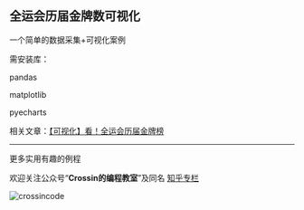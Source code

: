## 全运会历届金牌数可视化

一个简单的数据采集+可视化案例

需安装库：

pandas

matplotlib

pyecharts

相关文章：[【可视化】看！全运会历届金牌榜](https://mp.weixin.qq.com/s/FVq0AD60BIWDCX5pviGczA)

------

更多实用有趣的例程

欢迎关注公众号“**Crossin的编程教室**”及同名 [知乎专栏](https://zhuanlan.zhihu.com/crossin)

![crossincode](../crossin-logo.png)

